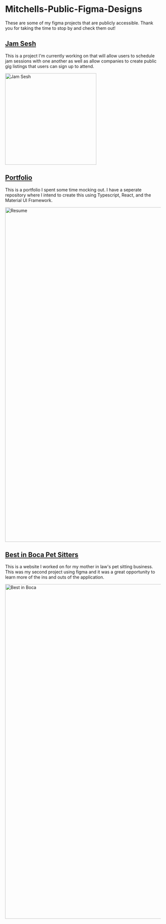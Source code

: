 # Mitchells-Public-Figma-Designs
These are some of my figma projects that are publicly accessible. Thank you for taking the time to stop by and check them out! 

## [Jam Sesh](https://www.figma.com/proto/PdZwQAZXU8baVBUvJH1uNq/Jam-Sesh---Mobile?node-id=243-1741&p=f&t=FgnoDCGIxHm7KrzU-1&scaling=min-zoom&content-scaling=fixed&page-id=55%3A282&starting-point-node-id=243%3A1741)
This is a project I'm currently working on that will allow users to schedule jam sessions with one another as well as allow companies to create public gig listings that users can sign up to attend.

<img width="295" alt="Jam Sesh" src="https://github.com/user-attachments/assets/42251a2d-3e9a-463e-ae0a-f3cf784e1257" />


## [Portfolio](https://www.figma.com/proto/l7iYQIzThNT22YBSo2yYzl/Resume-website?node-id=1-3&p=f&t=2z11JoFsx174Z5OC-1&scaling=min-zoom&content-scaling=fixed&page-id=0%3A1&starting-point-node-id=1%3A3)
This is a portfolio I spent some time mocking out.  I have a seperate repository where I intend to create this using Typescript, React, and the Material UI Framework.

<img width="1079" alt="Resume" src="https://github.com/user-attachments/assets/05d22b30-38bc-485e-9a95-b11e20b2595d" />


## [Best in Boca Pet Sitters](https://www.figma.com/proto/gd2CftzKBuqETnKvx9hLS0/Best-in-Boca-Petsitters?node-id=3-2&p=f&t=OF6oIy9MIc6ldm9S-0&scaling=min-zoom&content-scaling=fixed&page-id=0%3A1&starting-point-node-id=3%3A2)
This is a website I worked on for my mother in law's pet sitting business. This was my second project using figma and it was a great opportunity to learn more of the ins and outs of the application.

<img width="1079" alt="Best in Boca" src="https://github.com/user-attachments/assets/751d66c9-15da-4c87-9208-0e6b65c5b325" />

